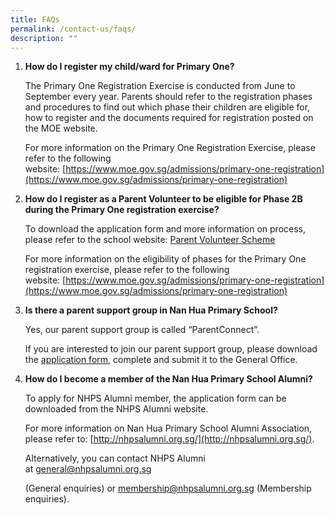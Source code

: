 ```yaml
---
title: FAQs
permalink: /contact-us/faqs/
description: ""
---
```

1.  **How do I register my child/ward for Primary One?**
    
  
    The Primary One Registration Exercise is conducted from June to September every year. Parents should refer to the registration phases and procedures to find out which phase their children are eligible for, how to register and the documents required for registration posted on the MOE website.
    
      
    
    For more information on the Primary One Registration Exercise, please refer to the following website: [https://www.moe.gov.sg/admissions/primary-one-registration](https://www.moe.gov.sg/admissions/primary-one-registration)
<p>    

2.  **How do I register as a Parent Volunteer to be eligible for Phase 2B during the Primary One registration exercise?**
    
      
    
    To download the application form and more information on process, please refer to the school website: [Parent Volunteer Scheme](/our-school/admissions/parent-volunteer-scheme)
    
      
    
    For more information on the eligibility of phases for the Primary One registration exercise, please refer to the following website: [https://www.moe.gov.sg/admissions/primary-one-registration](https://www.moe.gov.sg/admissions/primary-one-registration)
<p>    

  

  

3.  **Is there a parent support group in Nan Hua Primary School?**
    
      
    
    Yes, our parent support group is called “ParentConnect”.
    
    If you are interested to join our parent support group, please download the [application form](/files/application%20forms/Parent%20Connect%20Application%20Form.pdf), complete and submit it to the General Office.
<p>    

  

  

4.  **How do I become a member of the Nan Hua Primary School Alumni?**
    
      
    
    To apply for NHPS Alumni member, the application form can be downloaded from the NHPS Alumni website.
    
      
    
    For more information on Nan Hua Primary School Alumni Association, please refer to: [http://nhpsalumni.org.sg/](http://nhpsalumni.org.sg/).
    
      
    
    Alternatively, you can contact NHPS Alumni at [general@nhpsalumni.org.sg](mailto:general@nhpsalumni.org.sg)
    
    (General enquiries) or [membership@nhpsalumni.org.sg](mailto:membership@nhpsalumni.org.sg) (Membership enquiries).